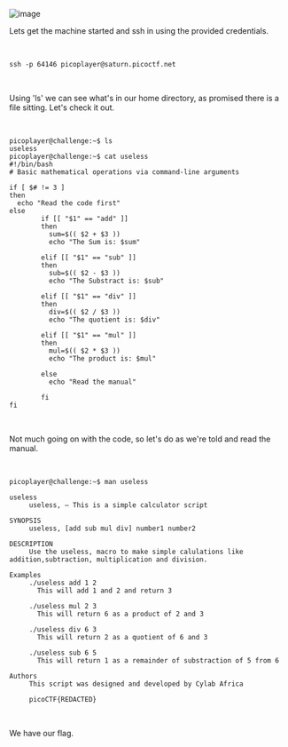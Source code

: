 ![image](https://github.com/jowp-code/ctf/assets/121969489/9958f6c8-441e-4645-b2f4-3ecbc92afd3c)
<br>
<p>Lets get the machine started and ssh in using the provided credentials.</p>
<br>

```shell
ssh -p 64146 picoplayer@saturn.picoctf.net
```
<br>
<p>Using 'ls' we can see what's in our home directory, as promised there is a file sitting. Let's check it out.</p>
<br>

```shell
picoplayer@challenge:~$ ls
useless
picoplayer@challenge:~$ cat useless
#!/bin/bash
# Basic mathematical operations via command-line arguments

if [ $# != 3 ]
then
  echo "Read the code first"
else
        if [[ "$1" == "add" ]]
        then 
          sum=$(( $2 + $3 ))
          echo "The Sum is: $sum"  

        elif [[ "$1" == "sub" ]]
        then 
          sub=$(( $2 - $3 ))
          echo "The Substract is: $sub" 

        elif [[ "$1" == "div" ]]
        then 
          div=$(( $2 / $3 ))
          echo "The quotient is: $div" 

        elif [[ "$1" == "mul" ]]
        then
          mul=$(( $2 * $3 ))
          echo "The product is: $mul" 

        else
          echo "Read the manual"
         
        fi
fi

```
<br>
<p>Not much going on with the code, so let's do as we're told and read the manual.</p>
<br>

```shell
picoplayer@challenge:~$ man useless

useless
     useless, — This is a simple calculator script

SYNOPSIS
     useless, [add sub mul div] number1 number2

DESCRIPTION
     Use the useless, macro to make simple calulations like addition,subtraction, multiplication and division.

Examples
     ./useless add 1 2
       This will add 1 and 2 and return 3

     ./useless mul 2 3
       This will return 6 as a product of 2 and 3

     ./useless div 6 3
       This will return 2 as a quotient of 6 and 3

     ./useless sub 6 5
       This will return 1 as a remainder of substraction of 5 from 6

Authors
     This script was designed and developed by Cylab Africa

     picoCTF{REDACTED}

```
<br>
<p>We have our flag.</p>
<br>
